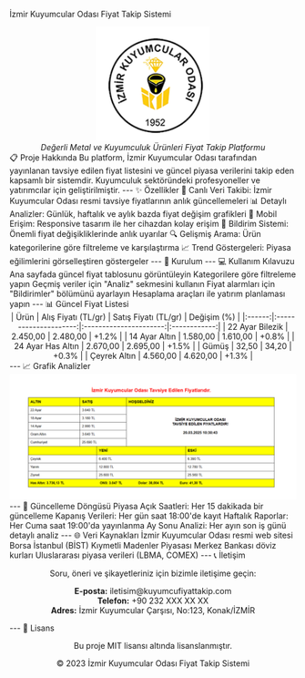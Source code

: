 İzmir Kuyumcular Odası Fiyat Takip Sistemi
<div align="center">
<img src="assets/logo.png" alt="İzmir Kuyumcular Odası Logo" width="200"/>
<br/>
<em>Değerli Metal ve Kuyumculuk Ürünleri Fiyat Takip Platformu</em>
</div>
📋 Proje Hakkında
Bu platform, İzmir Kuyumcular Odası tarafından yayınlanan tavsiye edilen fiyat listesini ve güncel piyasa verilerini takip eden kapsamlı bir sistemdir. Kuyumculuk sektöründeki profesyoneller ve yatırımcılar için geliştirilmiştir.
---
✨ Özellikler
🔄 Canlı Veri Takibi: İzmir Kuyumcular Odası resmi tavsiye fiyatlarının anlık güncellemeleri
📊 Detaylı Analizler: Günlük, haftalık ve aylık bazda fiyat değişim grafikleri
📱 Mobil Erişim: Responsive tasarım ile her cihazdan kolay erişim
🔔 Bildirim Sistemi: Önemli fiyat değişikliklerinde anlık uyarılar
🔍 Gelişmiş Arama: Ürün kategorilerine göre filtreleme ve karşılaştırma
📈 Trend Göstergeleri: Piyasa eğilimlerini görselleştiren göstergeler
---
🚀 Kurulum
---
💻 Kullanım Kılavuzu
Ana sayfada güncel fiyat tablosunu görüntüleyin
Kategorilere göre filtreleme yapın
Geçmiş veriler için "Analiz" sekmesini kullanın
Fiyat alarmları için "Bildirimler" bölümünü ayarlayın
Hesaplama araçları ile yatırım planlaması yapın
---
📊 Güncel Fiyat Listesi
<div align="center">
| Ürün | Alış Fiyatı (TL/gr) | Satış Fiyatı (TL/gr) | Değişim (%) |
|:------:|:---------------------:|:----------------------:|:------------:|
| 22 Ayar Bilezik | 2.450,00 | 2.480,00 | +1.2% |
| 14 Ayar Altın | 1.580,00 | 1.610,00 | +0.8% |
| 24 Ayar Has Altın | 2.670,00 | 2.695,00 | +1.5% |
| Gümüş | 32,50 | 34,20 | +0.3% |
| Çeyrek Altın | 4.560,00 | 4.620,00 | +1.3% |
</div>
---
📈 Grafik Analizler
<div align="center">
<img src="assets/chart.png" alt="Fiyat Trend Grafiği" width="600"/>
</div>
---
🔄 Güncelleme Döngüsü
Piyasa Açık Saatleri: Her 15 dakikada bir güncelleme
Kapanış Verileri: Her gün saat 18:00'de kayıt
Haftalık Raporlar: Her Cuma saat 19:00'da yayınlanma
Ay Sonu Analizi: Her ayın son iş günü detaylı analiz
---
🌐 Veri Kaynakları
İzmir Kuyumcular Odası resmi web sitesi
Borsa İstanbul (BİST) Kıymetli Madenler Piyasası
Merkez Bankası döviz kurları
Uluslararası piyasa verileri (LBMA, COMEX)
---
📞 İletişim
<div align="center">
<p>Soru, öneri ve şikayetleriniz için bizimle iletişime geçin:</p>
<p>
<strong>E-posta:</strong> iletisim@kuyumcufiyattakip.com<br/>
<strong>Telefon:</strong> +90 232 XXX XX XX<br/>
<strong>Adres:</strong> İzmir Kuyumcular Çarşısı, No:123, Konak/İZMİR
</p>
</div>
---
📜 Lisans
<div align="center">
<p>Bu proje MIT lisansı altında lisanslanmıştır.</p>
<p>© 2023 İzmir Kuyumcular Odası Fiyat Takip Sistemi</p>
</div>